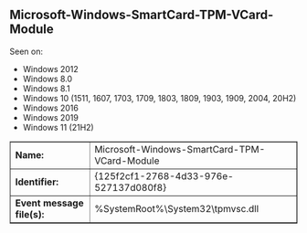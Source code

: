 ## Microsoft-Windows-SmartCard-TPM-VCard-Module

Seen on:
* Windows 2012
* Windows 8.0
* Windows 8.1
* Windows 10 (1511, 1607, 1703, 1709, 1803, 1809, 1903, 1909, 2004, 20H2)
* Windows 2016
* Windows 2019
* Windows 11 (21H2)

<table border="1" class="docutils">
  <tbody>
    <tr>
      <td><b>Name:</b></td>
      <td>Microsoft-Windows-SmartCard-TPM-VCard-Module</td>
    </tr>
    <tr>
      <td><b>Identifier:</b></td>
      <td>{125f2cf1-2768-4d33-976e-527137d080f8}</td>
    </tr>
    <tr>
      <td><b>Event message file(s):</b></td>
      <td>%SystemRoot%\System32\tpmvsc.dll</td>
    </tr>
  </tbody>
</table>

&nbsp;

